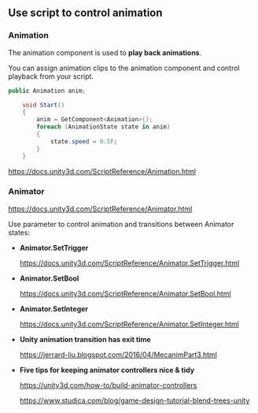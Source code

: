 ## Use script to control animation 


### Animation 
The animation component is used to **play back animations**.

You can assign animation clips to the animation component and control playback from your script.


```cs
public Animation anim;

    void Start()
    {
        anim = GetComponent<Animation>();
        foreach (AnimationState state in anim)
        {
            state.speed = 0.5F;
        }
    }

```


https://docs.unity3d.com/ScriptReference/Animation.html

### Animator


https://docs.unity3d.com/ScriptReference/Animator.html


Use parameter to control animation and transitions between Animator states:

- **Animator.SetTrigger**
    
    https://docs.unity3d.com/ScriptReference/Animator.SetTrigger.html
    
- **Animator.SetBool**
    
    https://docs.unity3d.com/ScriptReference/Animator.SetBool.html
    
- **Animator.SetInteger**
    
    https://docs.unity3d.com/ScriptReference/Animator.SetInteger.html
    
- **Unity animation transition has exit time**
    
    https://jerrard-liu.blogspot.com/2016/04/MecanimPart3.html
    
- **Five tips for keeping animator controllers nice & tidy**
    
    https://unity3d.com/how-to/build-animator-controllers
    
    https://www.studica.com/blog/game-design-tutorial-blend-trees-unity





